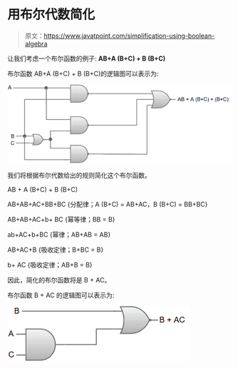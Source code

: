 # 用布尔代数简化

> 原文：<https://www.javatpoint.com/simplification-using-boolean-algebra>

让我们考虑一个布尔函数的例子: **AB+A (B+C) + B (B+C)**

布尔函数 AB+A (B+C) + B (B+C)的逻辑图可以表示为:

![Simplification using Boolean algebra](img/f1a504778edf277d35fd02ce7a5c7cc0.png)

我们将根据布尔代数给出的规则简化这个布尔函数。

AB + A (B+C) + B (B+C)

AB+AB+AC+BB+BC {分配律；A (B+C) = AB+AC，B (B+C) = BB+BC}

AB+AB+AC+b+ BC {幂等律；BB = B}

ab+AC+b+BC {幂律；AB+AB = AB}

AB+AC+B {吸收定律；B+BC = B}

b+ AC {吸收定律；AB+B = B}

因此，简化的布尔函数将是 B + AC。

布尔函数 B + AC 的逻辑图可以表示为:

![Simplification using Boolean algebra](img/bdf45eeb135047867f6d0c1512d135b0.png)